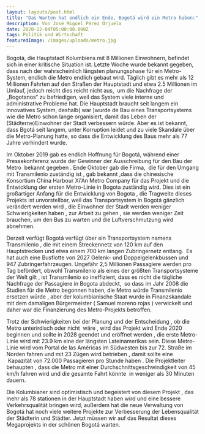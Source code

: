 ```yaml
---
layout: layouts/post.html
title: "Das Warten hat endlich ein Ende, Bogotá wird ein Metro haben:"
description: Von José Miguel Pérez Orjuela
date: 2020-12-04T05:00:00.000Z
tags: Politik und Wirtschaft
featuredImage: /images/uploads/metro.jpg
---
```

<!--StartFragment-->

Bogotá, die Hauptstadt Kolumbiens mit 8 Millionen Einwohnern, befindet sich in einer kritische Situation ist. Letzte Woche wurde bekannt gegeben, dass nach der wahrscheinlich längsten planungsphase für ein Metro-System, endlich die Metro endlich gebaut wird. Täglich gibt es mehr als 12 Millionen Fahrten auf den Straßen der Hauptstadt und etwa 2.5 Millionen im Umlauf, jedoch reicht dies reicht nicht aus,  um die Nachfrage der „Bogotanos“ zu befriedigen, weil das System viele interne und administrative Probleme hat. Die Hauptstadt braucht seit langem ein innovatives System, deshalb( war )wurde de Bau eines Transportsystems wie die Metro schon lange organisiert, damit das Leben der (Städterne)Einwohner der Stadt verbessern würde. Aber es ist bekannt, dass Bgotá seit langem, unter Korruption leidet und zu viele Skandale über die Metro-Planung hatte, so dass die Entwicklung des Baus mehr als 77 Jahre verhindert wurde.

Im Oktober 2019 gab es endlich Hoffnung für Bogotá, während einer Pressekonferenz wurde der Gewinner der Ausschreibung für den Bau der Metro  bekannt gegeben . Ende Oktober gab die Firma,  die für den Umgang mit Transmilenio zuständig ist , gab bekannt ,dass die chinesische Konsortium China Harbour Xi'An Metro Company für das Projekt und die Entwicklung der ersten Metro-Linie in Bogota zuständig wird. Dies ist ein großartiger Anfang für die Entwicklung von Bogota , die Tragweite dieses Projekts ist unvorstellbar, weil das Transportsystem in Bogotá gänzlich verändert werden wird , die Einwohner der Stadt werden weniger Schwierigkeiten haben , zur Arbeit zu gehen , sie werden weniger Zeit brauchen, um den Bus zu warten und die Luftverschmutzung wird  abnehmen.

Derzeit verfügt Bogotá verfügt úber ein Transportsystem namens Transmilenio , die mit einem Streckennetz von 120 km auf den Hauptstrecken und etwa einem 700 km langen Zubringernetz entlang.  Es hat auch eine Busflotte von 2027 Gelenk- und Doppelgelenkbussen und 947 Zubringerfahrzeugen. Ungefähr 2,5 Millionen Passagiere werden pro Tag befördert, obwohl Transmilenio als eines der größten Transportsysteme der Welt gilt , ist Transmilenio so ineffizient, dass es nicht die tägliche Nachfrage der Passagiere in Bogota abdeckt,  so dass im Jahr 2008 die Studien für die Metro begonnen haben, die Metro würde Transmilenio ersetzen würde , aber der kolumbianische Staat wurde in Finanzskandale mit dem damaligen Bürgermeister ( Samuel moreno rojas ) verwickelt und daher war die Finanzierung des Metro-Projekts betroffen.

Trotz der Schwierigkeiten bei der Planung und der Entscheidung , ob die Metro unterirdisch oder nicht  wäre , wird das Projekt wird Ende 2020 beginnen und sollte in 2028  geendet und eröffnet werden , die erste Metro-Linie wird mit 23.9 km eine der längsten Lateinamerikas sein. Diese Metro-Linie wird vom Portal de las Américas im Südwesten bis zur 72. Straße im Norden fahren und mit 23 Zügen wird betrieben , damit sollte eine  Kapazität von 72.000 Passagieren pro Stunde haben . Die Projektleiter behaupten , dass die Metro mit einer Durchschnittsgeschwindigkeit von 45 km/h fahren wird und die gesamte Fahrt könnte  in weniger als 30 Minuten dauern.

Die Kolumbianer sind optimistisch und begeistert von diesem Projekt , das mehr als 78  stationen in der Hauptstadt haben wird und  eine bessere Verkehrsqualität bringen wird, außerdem hat die neue Verwaltung von Bogotá hat noch viele weitere Projekte zur Verbesserung der Lebensqualität der Städterin und Städter. Jetzt müssen wir auf das Resultat dieses Megaprojekts in der schönen Bogotá warten.

<!--EndFragment-->